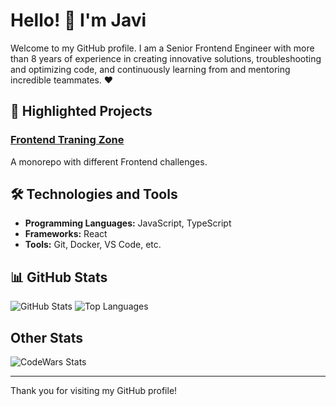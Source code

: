 # Hello! 👋 I'm Javi

Welcome to my GitHub profile. I am a Senior Frontend Engineer with more than 8 years of experience in creating innovative solutions, troubleshooting and optimizing code, and continuously learning from and mentoring incredible teammates. ❤️

## 🚀 Highlighted Projects

### [Frontend Traning Zone](https://github.com/javihertz/frontend-training-zone)
A monorepo with different Frontend challenges.

## 🛠️ Technologies and Tools

- **Programming Languages:** JavaScript, TypeScript
- **Frameworks:** React
- **Tools:** Git, Docker, VS Code, etc.


## 📊 GitHub Stats

![GitHub Stats](https://github-readme-stats.vercel.app/api?username=javihertz&show_icons=true&theme=radical)
![Top Languages](https://github-readme-stats.vercel.app/api/top-langs/?username=javihertz&layout=compact&theme=radical)

## Other Stats

![CodeWars Stats](https://www.codewars.com/users/javihertz/badges/large)

---

Thank you for visiting my GitHub profile!
